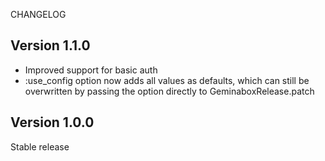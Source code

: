 CHANGELOG

## Version 1.1.0

* Improved support for basic auth
* :use_config option now adds all values as defaults, which can still be overwritten by passing the option directly to GeminaboxRelease.patch

## Version 1.0.0

Stable release

